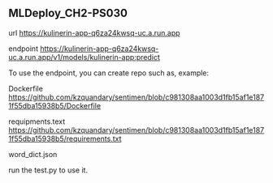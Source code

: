 ## MLDeploy_CH2-PS030
url https://kulinerin-app-q6za24kwsq-uc.a.run.app

endpoint https://kulinerin-app-q6za24kwsq-uc.a.run.app/v1/models/kulinerin-app:predict

To use the endpoint, you can create repo such as, example:

Dockerfile https://github.com/kzquandary/sentimen/blob/c981308aa1003d1fb15af1e1871f55dba15938b5/Dockerfile

requipments.text https://github.com/kzquandary/sentimen/blob/c981308aa1003d1fb15af1e1871f55dba15938b5/requirements.txt

word_dict.json

run the test.py to use it.

